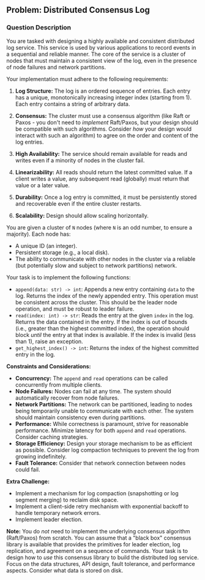 ## Problem: Distributed Consensus Log

### Question Description

You are tasked with designing a highly available and consistent distributed log service. This service is used by various applications to record events in a sequential and reliable manner. The core of the service is a cluster of nodes that must maintain a consistent view of the log, even in the presence of node failures and network partitions.

Your implementation must adhere to the following requirements:

1.  **Log Structure:** The log is an ordered sequence of entries. Each entry has a unique, monotonically increasing integer index (starting from 1). Each entry contains a string of arbitrary data.

2.  **Consensus:** The cluster must use a consensus algorithm (like Raft or Paxos - you don't need to *implement* Raft/Paxos, but your design should be compatible with such algorithms. Consider *how* your design would interact with such an algorithm) to agree on the order and content of the log entries.

3.  **High Availability:** The service should remain available for reads and writes even if a minority of nodes in the cluster fail.

4.  **Linearizability:** All reads should return the latest committed value.  If a client writes a value, any subsequent read (globally) must return that value or a later value.

5.  **Durability:** Once a log entry is committed, it must be persistently stored and recoverable even if the entire cluster restarts.

6. **Scalability:** Design should allow scaling horizontally.

You are given a cluster of `N` nodes (where `N` is an odd number, to ensure a majority). Each node has:

*   A unique ID (an integer).
*   Persistent storage (e.g., a local disk).
*   The ability to communicate with other nodes in the cluster via a reliable (but potentially slow and subject to network partitions) network.

Your task is to implement the following functions:

*   `append(data: str) -> int`: Appends a new entry containing `data` to the log. Returns the index of the newly appended entry. This operation must be consistent across the cluster. This should be the leader node operation, and must be robust to leader failure.
*   `read(index: int) -> str`: Reads the entry at the given `index` in the log. Returns the data contained in the entry. If the index is out of bounds (i.e., greater than the highest committed index), the operation should block *until* the entry at that index is available. If the index is invalid (less than 1), raise an exception.
* `get_highest_index() -> int`: Returns the index of the highest committed entry in the log.

**Constraints and Considerations:**

*   **Concurrency:** The `append` and `read` operations can be called concurrently from multiple clients.
*   **Node Failures:** Nodes can fail at any time. The system should automatically recover from node failures.
*   **Network Partitions:** The network can be partitioned, leading to nodes being temporarily unable to communicate with each other. The system should maintain consistency even during partitions.
*   **Performance:** While correctness is paramount, strive for reasonable performance. Minimize latency for both `append` and `read` operations. Consider caching strategies.
*   **Storage Efficiency:** Design your storage mechanism to be as efficient as possible. Consider log compaction techniques to prevent the log from growing indefinitely.
*   **Fault Tolerance:** Consider that network connection between nodes could fail.

**Extra Challenge:**

*   Implement a mechanism for log compaction (snapshotting or log segment merging) to reclaim disk space.
*   Implement a client-side retry mechanism with exponential backoff to handle temporary network errors.
*   Implement leader election.

**Note:** You do *not* need to implement the underlying consensus algorithm (Raft/Paxos) from scratch. You can assume that a "black box" consensus library is available that provides the primitives for leader election, log replication, and agreement on a sequence of commands. Your task is to design how to *use* this consensus library to build the distributed log service. Focus on the data structures, API design, fault tolerance, and performance aspects. Consider what data is stored on disk.

